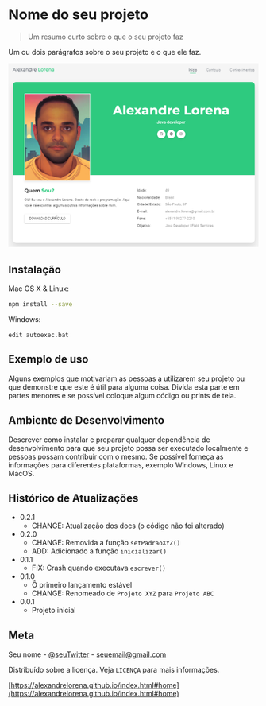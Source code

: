 # Nome do seu projeto
> Um resumo curto sobre o que o seu projeto faz

Um ou dois parágrafos sobre o seu projeto e o que ele faz.

![](site.png)

## Instalação

Mac OS X & Linux:

```sh
npm install --save
```

Windows:

```
edit autoexec.bat
```

## Exemplo de uso

Alguns exemplos que motivariam as pessoas a utilizarem seu projeto ou que demonstre que este é útil para alguma coisa. Divida esta parte em partes menores e se possível coloque algum código ou prints de tela.

## Ambiente de Desenvolvimento

Descrever como instalar e preparar qualquer dependência de desenvolvimento para que seu projeto possa ser executado localmente e pessoas possam contribuir com o mesmo. Se possível forneça as informações para diferentes plataformas, exemplo Windows, Linux e MacOS.

## Histórico de Atualizações

* 0.2.1
    * CHANGE: Atualização dos docs (o código não foi alterado)
* 0.2.0
    * CHANGE: Removida a função `setPadraoXYZ()`
    * ADD: Adicionado a função `inicializar()`
* 0.1.1
    * FIX: Crash quando executava `escrever()`
* 0.1.0
    * Ô primeiro lançamento estável
    * CHANGE: Renomeado de `Projeto XYZ` para `Projeto ABC`
* 0.0.1
    * Projeto inicial

## Meta

Seu nome - [@seuTwitter](https://twitter.com/seuTwitter) - seuemail@gmail.com

Distribuído sobre a licença. Veja `LICENÇA` para mais informações.

[https://alexandrelorena.github.io/index.html#home](https://alexandrelorena.github.io/index.html#home)

